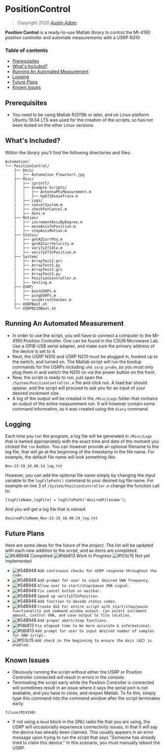 # PositionControl

> *Copyright 2020 [Austin Adam](https://github.com/Ugikie)*

**Position Control** is a ready-to-use Matlab library to control the MI-4190 position controller and automate measurements with a USRP N310


### Table of contents

- [Prerequisites](#prerequisites)
- [What's Included?](#whats-included?)
- [Running An Automated Measurement](#running-an-automated-measurement)
- [Logging](#logging)
- [Future Plans](#future-plans)
- [Known Issues](#known-issues)


## Prerequisites
- You need to be using Matlab R2019b or later, and on Linux platform. Ubuntu 19.04 LTS was used for the creation of the scripts, so has not been tested on the other Linux versions.

## What's Included?

Within the library you'll find the following directories and files:

```text
Automation/
└── PositionControl/
    ├── Docs/
    │   ├── Automation Flowchart.jpg
    ├── Misc/
    │   ├── cprintf/
    │   ├── Example Scripts/
    |   |   ├── AntennaPhiMeasurement.m
    |   |   ├── hp8720saveTrace.m
    |   ├── Logs/
    |   ├── cancelSystem.m
    |   ├── checkForCancel.m
    |   ├── dots.m
    ├── Motion/
    |   ├── incrementAxisByDegree.m
    |   ├── moveAxisToPosition.m
    |   ├── stopAxisMotion.m
    ├── Status/
    │   ├── getAZCurrPos.m
    │   ├── getAZCurrVelocity.m
    |   ├── verifyIfIdle.m
    |   ├── verifyIfInPosition.m
    ├── System/
    |   ├── ArrayTest2.grc
    |   ├── ArrayTest2.py
    |   ├── ArrayTest3.grc
    |   ├── ArrayTest3.py
    |   ├── PositionController.m
    |   ├── testing.m
    ├── USRP/
    |   ├── bootUSRPs.m
    |   ├── pingUSRPs.m
    |   └── usrpErrorChecker.m
    ├── USRPBoot.sh
    └── USRPN210Boot.sh
```

## Running An Automated Measurement
- In order to use the script, you will have to connect a computer to the MI-4190 Position Controller. One can be found in the CSUN Microwave Lab. Use a GPIB-USB serial adapter, and make sure the primary address of the device is set to 4. 
- Next, the USRP N310 and USRP N210 must be plugged in, hooked up to the switch, and turned on. The Matlab script will run the bootup commands for the USRPs including `uhd_usrp_probe`, so you must only plug them in and switch the N310 on via the power button on the front.
- Now, the script is ready to run, just open the `/System/PositionController.m` file and click run. A load bar should appear, and the script will proceed to ask you for an input of your desired increment size.
- A log of the output will be created in the `/Misc/Logs` folder that contains an output of the entire measurement run. It will however contain some command information, as it was created using the `diary` command.

## Logging
Each time you run the program, a log file will be generated in `/Misc/Logs` that is named appropriately with the exact time and date of the moment you clicked the `run` button. You can however provide an optional filename to the log file, that will go at the beginning of the timestamp in the file name. For example, the default file name will look something like:

```
Nov-23-19_18.40.14_log.txt
```
However, you can add the optional file name simply by changing the input variable to the `logFilePath()` command to your desired log file name. For example on line 3 of `/System/PositionController.m` change the function call to:
```
[logFileName,logFile] = logFilePath('desiredFilename');
```
And you will get a log file that is named:
```
desiredFileName_Nov-23-19_18.40.14_log.txt
```

## Future Plans
Here are some ideas for the future of the project. The list will be updated with each new addition to the script, and as items are completed.  
![#54B948](https://placehold.it/15/54B948/000000?text=+) Completed    ![#fdb813](https://placehold.it/15/fdb813/000000?text=+) Work In Progress    ![#f03c15](https://placehold.it/15/f03c15/000000?text=+) Not yet implemented
- ![#54B948](https://placehold.it/15/54B948/000000?text=+) `Add continuous checks for USRP response throughout the code.`
- ![#54B948](https://placehold.it/15/f03c15/000000?text=+) `Add prompt for user to input desired VNA frequency.`
- ![#54B948](https://placehold.it/15/f03c15/000000?text=+) `Allow user to start/stop/pause VNA signal.`
- ![#54B948](https://placehold.it/15/f03c15/000000?text=+) `Fix cancel button on waitbar.`
- ![#54B948](https://placehold.it/15/f03c15/000000?text=+) `Speed up verifyIfInPosition.`
- ![#54B948](https://placehold.it/15/f03c15/000000?text=+) `Add function to decode status codes.`
- ![#54B948](https://placehold.it/15/f03c15/000000?text=+) `Create GUI For entire script with start/stop/pause functionality and command window output. Can select increment amount, control VNA, and save output to file location.`
- ![#54B948](https://placehold.it/15/f03c15/000000?text=+) `Add proper abort/stop functions.`
- ![#fdb813](https://placehold.it/15/fdb813/000000?text=+) `Fix elapsed time to be more accurate & informational.`
- ![#fdb813](https://placehold.it/15/f03c15/000000?text=+) `Add prompt for user to input desired number of samples for GNU script.`
- ![#f03c15](https://placehold.it/15/f03c15/000000?text=+) `Add check in the beginning to ensure the Axis (AZ) is enabled.`

## Known Issues
- Obviously running the script without either the USRP or Position Controller connected will result in errors in the console.
- Terminating the script early while the Position Controller is connected will sometimes result in an issue where it says the serial port is not available, and you have to close, and reopen Matlab. To fix this, simply type this command into the command window after the script terminates early:
```
fclose(MI4190)
``` 
- If not using a `Head` block in the GNU radio file that you are using, the USRP will occasionally experience connectivity issues, in that it will say the device has already been claimed. This usually appears in an error message upon trying to run the script that says "Someone has already tried to claim this device." In this scenario, you must manually reboot the USRP. 

